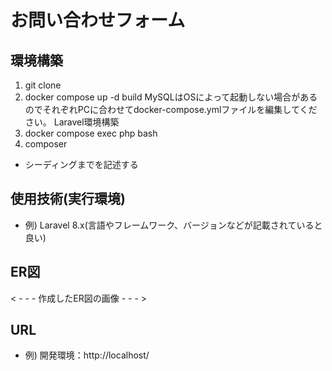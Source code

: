 # お問い合わせフォーム

## 環境構築
1. git clone
2. docker compose up -d build
MySQLはOSによって起動しない場合があるのでそれぞれPCに合わせてdocker-compose.ymlファイルを編集してください。
Laravel環境構築
1. docker compose exec php bash
2. composer
- シーディングまでを記述する

## 使用技術(実行環境)
- 例) Laravel 8.x(言語やフレームワーク、バージョンなどが記載されていると良い)

## ER図
< - - - 作成したER図の画像 - - - >

## URL
- 例) 開発環境：http://localhost/

